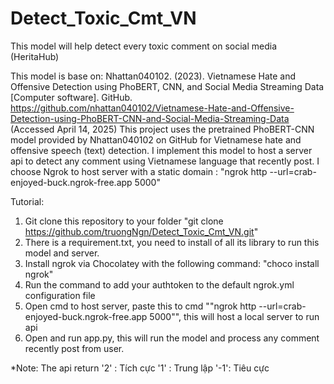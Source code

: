 # Detect_Toxic_Cmt_VN
This model will help detect every toxic comment on social media (HeritaHub)


This model is base on:
Nhattan040102. (2023). Vietnamese Hate and Offensive Detection using PhoBERT, CNN, and Social Media Streaming Data [Computer software]. GitHub. https://github.com/nhattan040102/Vietnamese-Hate-and-Offensive-Detection-using-PhoBERT-CNN-and-Social-Media-Streaming-Data (Accessed April 14, 2025)
This project uses the pretrained PhoBERT-CNN model provided by Nhattan040102 on GitHub for Vietnamese hate and offensive speech (text) detection. 
I implement this model to host a server api to detect any comment using Vietnamese language that recently post.
I choose Ngrok to host server with a static domain : "ngrok http --url=crab-enjoyed-buck.ngrok-free.app 5000"


Tutorial:
1. Git clone this repository to your folder "git clone https://github.com/truongNgn/Detect_Toxic_Cmt_VN.git"
2. There is a requirement.txt, you need to install of all its library to run this model and server.
3. Install ngrok via Chocolatey with the following command: "choco install ngrok"
4. Run the command to add your authtoken to the default ngrok.yml configuration file 
5. Open cmd to host server, paste this to cmd ""ngrok http --url=crab-enjoyed-buck.ngrok-free.app 5000"", this will host a local server to run api
6. Open and run app.py, this will run the model and process any comment recently post from user.

*Note:
The api return 
'2' : Tích cực
'1' : Trung lập
'-1': Tiêu cực
